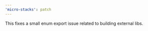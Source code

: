 ```yaml
---
'micro-stacks': patch
---
```


This fixes a small enum export issue related to building external libs.
